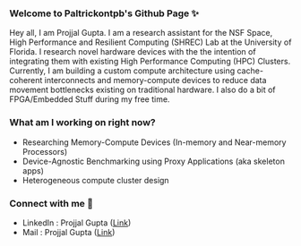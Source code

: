 ### Welcome to Paltrickontpb's Github Page ✨

Hey all, I am Projjal Gupta. I am a research assistant for the NSF Space, High Performance and Resilient Computing (SHREC) Lab at the University of Florida. I research novel hardware devices with the the intention of integrating them with existing High Performance Computing (HPC) Clusters. Currently, I am building a custom compute architecture using cache-coherent interconnects and memory-compute devices to reduce data movement bottlenecks existing on traditional hardware. I also do a bit of FPGA/Embedded Stuff during my free time.

### What am I working on right now?
- Researching Memory-Compute Devices (In-memory and Near-memory Processors)
- Device-Agnostic Benchmarking using Proxy Applications (aka skeleton apps)
- Heterogeneous compute cluster design

### Connect with me 📲
- LinkedIn : Projjal Gupta ([Link](https://www.linkedin.com/in/projjalgupta))
- Mail : Projjal Gupta ([Link](mailto:projjalgupta@hotmail.com))

<!--
**paltrickontpb/paltrickontpb** is a ✨ _special_ ✨ repository because its `README.md` (this file) appears on your GitHub profile.

Here are some ideas to get you started:

- 🔭 I’m currently working on ...
- 🌱 I’m currently learning ...
- 👯 I’m looking to collaborate on ...
- 🤔 I’m looking for help with ...
- 💬 Ask me about ...
- 📫 How to reach me: ...
- 😄 Pronouns: ...
- ⚡ Fun fact: ...
-->
